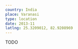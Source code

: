 ```yaml
---
country: India
place: Varanasi
type: location
date: 2013-11
latlng: 25.3209012, 82.9208969
---
```


TODO
